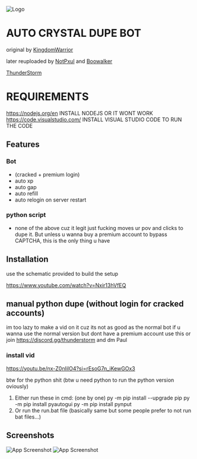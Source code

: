 
![Logo](https://i.imgur.com/F86N1G3.png)




# AUTO CRYSTAL DUPE BOT

original by [KingdomWarrior](https://github.com/kingdom-warrior/)

later reuploaded by [NotPxul](https://guns.lol/pxul) and [Boowalker](https://boowalker.lol)

[ThunderStorm](https://discord.gg/thunderstorm)
 


# REQUIREMENTS
https://nodejs.org/en
INSTALL NODEJS OR IT WONT WORK
https://code.visualstudio.com/
INSTALL VISUAL STUDIO CODE TO RUN THE CODE



## Features

### Bot 
- (cracked + premium login)
- auto xp
- auto gap
- auto refill
- auto relogin on server restart

### python script

- none of the above cuz it legit just fucking moves ur pov and clicks to dupe it. But unless u wanna buy a premium account to bypass CAPTCHA, this is the only thing u have


## Installation

use the schematic provided to build the setup  

https://www.youtube.com/watch?v=Nxir13hVfEQ



## manual python dupe (without login for cracked accounts)
im too lazy to make a vid on it cuz its not as good as the normal bot
if u wanna use the normal version but dont have a premium account use this or join https://discord.gg/thunderstorm and dm Paul

### install vid
https://youtu.be/nx-Z0nIilO4?si=rEsoG7n_iKewGOx3

btw for the python shit (btw u need python to run the python version oviously)
1. Either run these in cmd: (one by one)
py -m pip install --upgrade pip
py -m pip install pyautogui
py -m pip install pynput
2. Or run the run.bat file (basically same but some people prefer to not run bat files…)

## Screenshots

![App Screenshot](https://i.imgur.com/dk2QdEl.png)
![App Screenshot](https://i.imgur.com/wuzVEUx.gif) 



